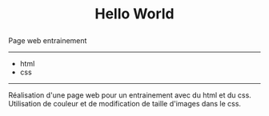 # <p align="center">Hello World</p>
  
Page web entrainement
<hr>

- html
-  css

<hr>
Réalisation d'une page web pour un entrainement avec du html et du css.
<br>Utilisation de couleur et de modification de taille d'images dans le css.

